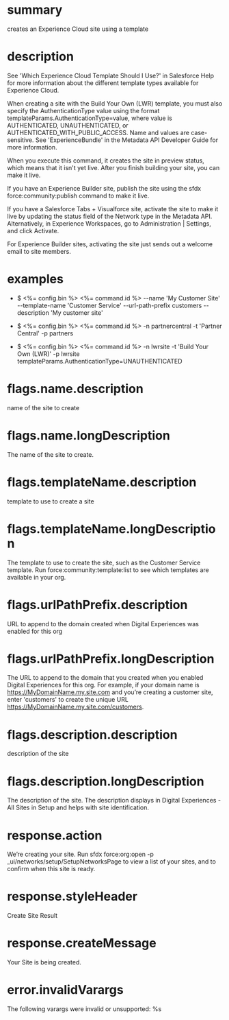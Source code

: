 # summary

creates an Experience Cloud site using a template

# description

See 'Which Experience Cloud Template Should I Use?' in Salesforce Help for more information about the different template
types available for Experience Cloud.

When creating a site with the Build Your Own (LWR) template, you must also specify the AuthenticationType value using
the format templateParams.AuthenticationType=value, where value is AUTHENTICATED, UNAUTHENTICATED, or
AUTHENTICATED_WITH_PUBLIC_ACCESS. Name and values are case-sensitive. See 'ExperienceBundle' in the Metadata API
Developer Guide for more information.

When you execute this command, it creates the site in preview status, which means that it isn't yet live. After you
finish building your site, you can make it live.

If you have an Experience Builder site, publish the site using the sfdx force:community:publish command to make it live.

If you have a Salesforce Tabs + Visualforce site, activate the site to make it live by updating the status field of the
Network type in the Metadata API. Alternatively, in Experience Workspaces, go to Administration | Settings, and click
Activate.

For Experience Builder sites, activating the site just sends out a welcome email to site members.

# examples

- $ <%= config.bin %> <%= command.id %> --name 'My Customer Site' --template-name 'Customer Service' --url-path-prefix
  customers --description 'My customer site'

- $ <%= config.bin %> <%= command.id %> -n partnercentral -t 'Partner Central' -p partners

- $ <%= config.bin %> <%= command.id %> -n lwrsite -t 'Build Your Own (LWR)' -p lwrsite
  templateParams.AuthenticationType=UNAUTHENTICATED

# flags.name.description

name of the site to create

# flags.name.longDescription

The name of the site to create.

# flags.templateName.description

template to use to create a site

# flags.templateName.longDescription

The template to use to create the site, such as the Customer Service template. Run force:community:template:list to see
which templates are available in your org.

# flags.urlPathPrefix.description

URL to append to the domain created when Digital Experiences was enabled for this org

# flags.urlPathPrefix.longDescription

The URL to append to the domain that you created when you enabled Digital Experiences for this org. For example, if your
domain name is https://MyDomainName.my.site.com and you’re creating a customer site, enter 'customers' to create the
unique URL
https://MyDomainName.my.site.com/customers.

# flags.description.description

description of the site

# flags.description.longDescription

The description of the site. The description displays in Digital Experiences - All Sites in Setup and helps with site
identification.

# response.action

We’re creating your site. Run sfdx force:org:open -p \_ui/networks/setup/SetupNetworksPage to view a list of your sites,
and to confirm when this site is ready.

# response.styleHeader

Create Site Result

# response.createMessage

Your Site is being created.

# error.invalidVarargs

The following varargs were invalid or unsupported: %s
